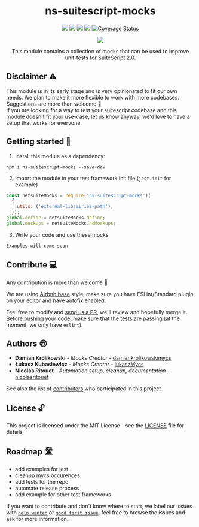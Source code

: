 <p align="center">
    <h1 align="center">ns-suitescript-mocks</h1>
</p>

<p align="center">
    <a href="https://circleci.com/gh/mycsHQ/ns-suitescript-mocks"><img src="https://badgen.net/circleci/github/mycsHQ/ns-suitescript-mocks" /></a>
    <a href="https://github.com/airbnb/javascript"><img src="https://badgen.net/badge/code%20style/airbnb-base/green" /></a>
    <a href="LICENSE"><img src="https://badgen.net/github/license/mycshq/ns-suitescript-mocks" /></a>
    <a href="http://makeapullrequest.com"><img src="https://badgen.net/badge/PRs/Welcome/green" /></a>
    <a href='https://coveralls.io/github/mycsHQ/ns-suitescript-mocks?branch=master'><img src='https://coveralls.io/repos/github/mycsHQ/ns-suitescript-mocks/badge.svg?branch=master' alt='Coverage Status' /></a>

</p>
<p align="center">
    <a href="https://nodei.co/npm/ns-suitescript-mocks/"><img src="https://nodei.co/npm/ns-suitescript-mocks.png" /></a>
</p>

<p align="center">This module contains a collection of mocks that can be used to improve unit-tests for SuiteScript 2.0.</p>

## Disclaimer ⚠️

This module is in its early stage and is very opinionated to fit our own needs. We plan to make it more flexible to work with more codebases.  
Suggestions are more than welcome 🎊  
If you are looking for a way to test your suitescript codebase and this module doesn't fit your use-case, [let us know anyway](https://github.com/mycsHQ/ns-suitescript-mocks/issues/new), we'd love to have a setup that works for everyone.

## Getting started 🚀

1. Install this module as a dependency:  

```shell
npm i ns-suitescript-mocks --save-dev
```

2. Import the module in your test framework init file (`jest.init` for example)

```javascript
const netsuiteMocks = require('ns-suitescript-mocks')(
  {
    utils: ('external-librairies-path'),
  });
global.define = netsuiteMocks.define;
global.mockups = netsuiteMocks.nsMockups;

```

3. Write your code and use these mocks

`Examples will come soon`

## Contribute 💻

Any contribution is more than welcome 🎉

We are using [Airbnb base](https://github.com/airbnb/javascript) style, make sure you have ESLint/Standard plugin on your editor and have autofix enabled.

Feel free to modify and [send us a PR](https://github.com/mycsHQ/ns-suitescript-mocks/compare?expand=1), we'll review and hopefully merge it.
Before pushing your code, make sure that the tests are passing (at the moment, we only have `eslint`).

## Authors 😎

* **Damian Królikowski** - *Mocks Creator* - [damiankrolikowskimycs](https://github.com/damiankrolikowskimycs)
* **Łukasz Kubasiewicz** - *Mocks Creator* - [lukaszMycs](https://github.com/lukaszmycs)
* **Nicolas Ritouet** - *Automation setup, cleanup, documentation* - [nicolasritouet](https://github.com/nicolasritouet)

See also the list of [contributors](https://github.com/mycshq/ns-suitescript-mocks/contributors) who participated in this project.

## License 🔓

This project is licensed under the MIT License - see the [LICENSE](LICENSE) file for details

## Roadmap 🛣

- add examples for jest
- cleanup mycs occurences
- add tests for the repo
- automate release process
- add example for other test frameworks

If you want to contribute and don't know where to start, we label our issues with [`help wanted`](https://github.com/mycsHQ/ns-suitescript-mocks/issues?q=is%3Aissue+is%3Aopen+label%3A%22help+wanted%22) or [`good first issue`](https://github.com/mycsHQ/ns-suitescript-mocks/issues?q=is%3Aissue+is%3Aopen+label%3A%22good+first+issue%22), feel free to browse the issues and ask for more information.
